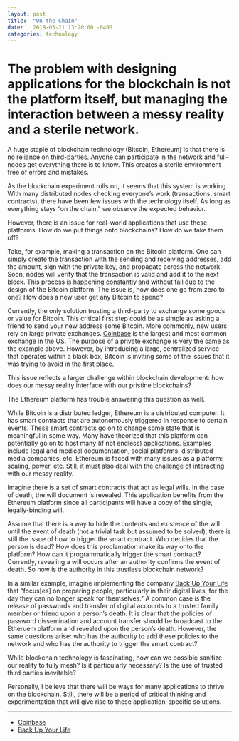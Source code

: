 ```yaml
---
layout: post
title:  "On the Chain"
date:   2018-05-21 13:20:00 -0400
categories: technology
---
```


# The problem with designing applications for the blockchain is not the platform itself, but managing the interaction between a messy reality and a sterile network.
A huge staple of blockchain technology (Bitcoin, Ethereum) is that there is no reliance on third-parties. Anyone can participate in the network and full-nodes get everything there is to know. This creates a sterile environment free of errors and mistakes.

As the blockchain experiment rolls on, it seems that this system is working. With many distributed nodes checking everyone’s work (transactions, smart contracts), there have been few issues with the technology itself. As long as everything stays “on the chain,” we observe the expected behavior.

However, there is an issue for real-world applications that use these platforms. How do we put things onto blockchains? How do we take them off?

Take, for example, making a transaction on the Bitcoin platform. One can simply create the transaction with the sending and receiving addresses, add the amount, sign with the private key, and propagate across the network. Soon, nodes will verify that the transaction is valid and add it to the next block. This process is happening constantly and without fail due to the design of the Bitcoin platform. The issue is, how does one go from zero to one? How does a new user get any Bitcoin to spend?

Currently, the only solution trusting a third-party to exchange some goods or value for Bitcoin. This critical first step could be as simple as asking a friend to send your new address some Bitcoin. More commonly, new users rely on large private exchanges. [Coinbase](https://www.coinbase.com/) is the largest and most common exchange in the US. The purpose of a private exchange is very the same as the example above. However, by introducing a large, centralized service that operates within a black box, Bitcoin is inviting some of the issues that it was trying to avoid in the first place.

This issue reflects a larger challenge within blockchain development: how does our messy reality interface with our pristine blockchains?

The Ethereum platform has trouble answering this question as well.

While Bitcoin is a distributed ledger, Ethereum is a distributed computer. It has smart contracts that are autonomously triggered in response to certain events. These smart contracts go on to change some state that is meaningful in some way. Many have theorized that this platform can potentially go on to host many (if not endless) applications. Examples include legal and medical documentation, social platforms, distributed media companies, etc. Ethereum is faced with many issues as a platform: scaling, power, etc. Still, it must also deal with the challenge of interacting with our messy reality.

Imagine there is a set of smart contracts that act as legal wills. In the case of death, the will document is revealed. This application benefits from the Ethereum platform since all participants will have a copy of the single, legally-binding will.

Assume that there is a way to hide the contents and existence of the will until the event of death (not a trivial task but assumed to be solved), there is still the issue of how to trigger the smart contract. Who decides that the person is dead? How does this proclamation make its way onto the platform? How can it programmatically trigger the smart contract? Currently, revealing a will occurs after an authority confirms the event of death. So how is the authority in this trustless blockchain network?

In a similar example, imagine implementing the company [Back Up Your Life](https://www.technologyreview.com/s/611162/job-of-the-future-embalming-your-online-persona/) that “focus[es] on preparing people, particularly in their digital lives, for the day they can no longer speak for themselves.” A common case is the release of passwords and transfer of digital accounts to a trusted family member or friend upon a person’s death. It is clear that the policies of password dissemination and account transfer should be broadcast to the Etheruem platform and revealed upon the person’s death. However, the same questions arise: who has the authority to add these policies to the network and who has the authority to trigger the smart contract?

While blockchain technology is fascinating, how can we possible sanitize our reality to fully mesh? Is it particularly necessary? Is the use of trusted third parties inevitable?

Personally, I believe that there will be ways for many applications to thrive on the blockchain. Still, there will be a period of critical thinking and experimentation that will give rise to these application-specific solutions.

---

* [Coinbase](https://www.coinbase.com/)
* [Back Up Your Life](https://www.technologyreview.com/s/611162/job-of-the-future-embalming-your-online-persona/)
